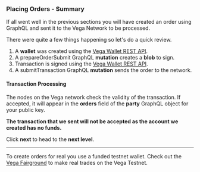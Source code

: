 ### Placing Orders - Summary

If all went well in the previous sections you will have created an order using GraphQL and sent it to the Vega Network to be processed.

There were quite a few things happening so let's do a quick review.

1. A **wallet** was created using the <a href="https://docs.fairground.vega.xyz/wallet-api/#sign-a-transaction" target="_blank">Vega Wallet REST API</a>.
2. A prepareOrderSubmit GraphQL **mutation** creates a **blob** to sign.
3. Transaction is signed using the <a href="https://docs.fairground.vega.xyz/wallet-api/#sign-a-transaction" target="_blank">Vega Wallet REST API</a>.
4. A submitTransaction GraphQL **mutation** sends the order to the network.

#### Transaction Processing

The nodes on the Vega network check the validity of the transaction. If accepted, it will appear in the **orders** field of the **party** GraphQL object for your public key.

**The transaction that we sent will not be accepted as the account we created has no funds.**

Click **next** to head to the **next level**.
___
To create orders for real you use a funded testnet wallet. Check out the <a href="https://fairground.wtf/" target="_blank">Vega Fairground</a> to make real trades on the Vega Testnet.